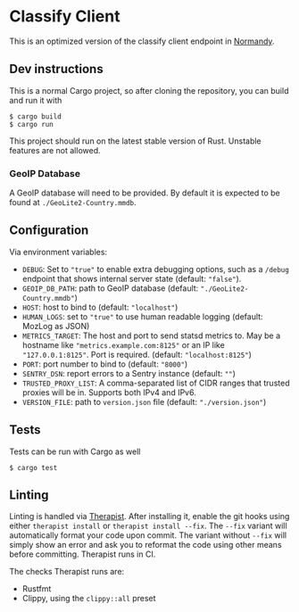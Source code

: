 # Classify Client

This is an optimized version of the classify client endpoint in [Normandy](https://github.com/mozilla/normandy).

## Dev instructions

This is a normal Cargo project, so after cloning the repository, you can build and run it with

```shell
$ cargo build
$ cargo run
```

This project should run on the latest stable version of Rust. Unstable features are not allowed.

### GeoIP Database

A GeoIP database will need to be provided. By default it is expected to be
found at `./GeoLite2-Country.mmdb`.

## Configuration

Via environment variables:

- `DEBUG`: Set to `"true"` to enable extra debugging options, such as a `/debug`
    endpoint that shows internal server state (default: `"false"`).
- `GEOIP_DB_PATH`: path to GeoIP database (default: `"./GeoLite2-Country.mmdb"`)
- `HOST`: host to bind to (default: `"localhost"`)
- `HUMAN_LOGS`: set to `"true"` to use human readable logging (default: MozLog as JSON)
- `METRICS_TARGET`: The host and port to send statsd metrics to. May be a
    hostname like `"metrics.example.com:8125"` or an IP like
    `"127.0.0.1:8125"`. Port is required. (default: `"localhost:8125"`)
- `PORT`: port number to bind to (default: `"8000"`)
- `SENTRY_DSN`: report errors to a Sentry instance (default: `""`)
- `TRUSTED_PROXY_LIST`: A comma-separated list of CIDR ranges that trusted
    proxies will be in. Supports both IPv4 and IPv6.
- `VERSION_FILE`: path to `version.json` file (default: `"./version.json"`)

## Tests

Tests can be run with Cargo as well

```shell
$ cargo test
```

## Linting

Linting is handled via
[Therapist](https://therapist.readthedocs.io/en/latest/). After installing it,
enable the git hooks using either `therapist install` or `therapist install
--fix`. The `--fix` variant will automatically format your code upon commit.
The variant without `--fix` will simply show an error and ask you to reformat
the code using other means before committing.  Therapist runs in CI.

The checks Therapist runs are:

* Rustfmt
* Clippy, using the `clippy::all` preset
